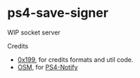 # ps4-save-signer

WIP socket server

Credits
- [0x199](https://github.com/0x199), for credits formats and util code.
- [OSM](https://github.com/OSM-Made), for [PS4-Notify](https://github.com/OSM-Made/PS4-Notify) 
